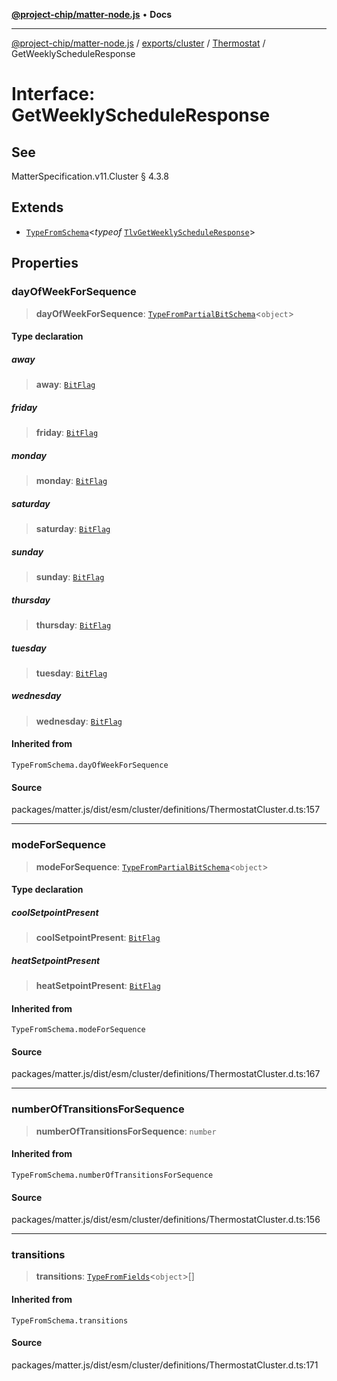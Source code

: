 [**@project-chip/matter-node.js**](../../../../../README.md) • **Docs**

***

[@project-chip/matter-node.js](../../../../../modules.md) / [exports/cluster](../../../README.md) / [Thermostat](../README.md) / GetWeeklyScheduleResponse

# Interface: GetWeeklyScheduleResponse

## See

MatterSpecification.v11.Cluster § 4.3.8

## Extends

- [`TypeFromSchema`](../../../../tlv/README.md#typefromschemas)\<*typeof* [`TlvGetWeeklyScheduleResponse`](../README.md#tlvgetweeklyscheduleresponse)\>

## Properties

### dayOfWeekForSequence

> **dayOfWeekForSequence**: [`TypeFromPartialBitSchema`](../../../../schema/README.md#typefrompartialbitschemat)\<`object`\>

#### Type declaration

##### away

> **away**: [`BitFlag`](../../../../schema/README.md#bitflag)

##### friday

> **friday**: [`BitFlag`](../../../../schema/README.md#bitflag)

##### monday

> **monday**: [`BitFlag`](../../../../schema/README.md#bitflag)

##### saturday

> **saturday**: [`BitFlag`](../../../../schema/README.md#bitflag)

##### sunday

> **sunday**: [`BitFlag`](../../../../schema/README.md#bitflag)

##### thursday

> **thursday**: [`BitFlag`](../../../../schema/README.md#bitflag)

##### tuesday

> **tuesday**: [`BitFlag`](../../../../schema/README.md#bitflag)

##### wednesday

> **wednesday**: [`BitFlag`](../../../../schema/README.md#bitflag)

#### Inherited from

`TypeFromSchema.dayOfWeekForSequence`

#### Source

packages/matter.js/dist/esm/cluster/definitions/ThermostatCluster.d.ts:157

***

### modeForSequence

> **modeForSequence**: [`TypeFromPartialBitSchema`](../../../../schema/README.md#typefrompartialbitschemat)\<`object`\>

#### Type declaration

##### coolSetpointPresent

> **coolSetpointPresent**: [`BitFlag`](../../../../schema/README.md#bitflag)

##### heatSetpointPresent

> **heatSetpointPresent**: [`BitFlag`](../../../../schema/README.md#bitflag)

#### Inherited from

`TypeFromSchema.modeForSequence`

#### Source

packages/matter.js/dist/esm/cluster/definitions/ThermostatCluster.d.ts:167

***

### numberOfTransitionsForSequence

> **numberOfTransitionsForSequence**: `number`

#### Inherited from

`TypeFromSchema.numberOfTransitionsForSequence`

#### Source

packages/matter.js/dist/esm/cluster/definitions/ThermostatCluster.d.ts:156

***

### transitions

> **transitions**: [`TypeFromFields`](../../../../tlv/README.md#typefromfieldsf)\<`object`\>[]

#### Inherited from

`TypeFromSchema.transitions`

#### Source

packages/matter.js/dist/esm/cluster/definitions/ThermostatCluster.d.ts:171
